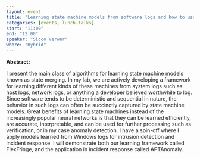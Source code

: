 ```yaml
---
layout: event
title: "Learning state machine models from software logs and how to use them for anomaly detection"
categories: [events, lunch-talks]
start: "11:00"
end: "12:00"
speaker: "Sicco Verwer"
where: "Hybrid"
---
```


**Abstract:**

I present the main class of algorithms for learning state machine models known as state merging. In my lab, we are actively developing a framework for learning different kinds of these machines from system logs such as host logs, network logs, or anything a developer believed worthwhile to log. Since software tends to be deterministic and sequential in nature, the behavior in such logs can often be succinctly captured by state machine models. Great benefits of learning state machines instead of the increasingly popular neural networks is that they can be learned efficiently, are accurate, interpretable, and can be used for further processing such as verification, or in my case anomaly detection. I have a spin-off where I apply models learned from Windows logs for intrusion detection and incident response. I will demonstrate both our learning framework called FlexFringe, and the application in incident response called APTAnomaly.

